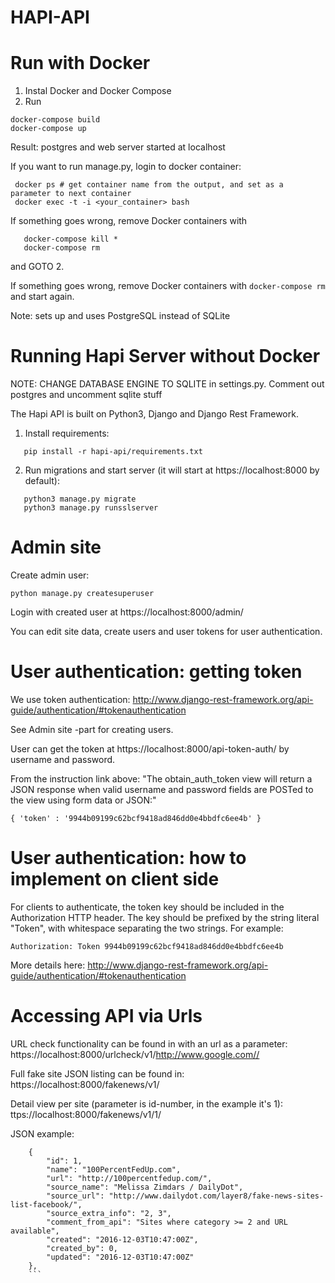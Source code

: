 # HAPI-API

# Run with Docker

1. Instal Docker and Docker Compose
2. Run 

```
docker-compose build
docker-compose up
```

Result: postgres and web server started at localhost

If you want to run manage.py, login to docker container:

```
 docker ps # get container name from the output, and set as a parameter to next container
 docker exec -t -i <your_container> bash
```


If something goes wrong, remove Docker containers with 
```
   docker-compose kill *
   docker-compose rm
```

and GOTO 2.

If something goes wrong, remove Docker containers with `docker-compose rm` and start again.

Note: sets up and uses PostgreSQL instead of SQLite


# Running Hapi Server without Docker

NOTE: CHANGE DATABASE ENGINE TO SQLITE in settings.py. Comment out postgres and uncomment sqlite stuff

The Hapi API is built on Python3, Django and Django Rest Framework.

1. Install requirements: 
```
   pip install -r hapi-api/requirements.txt
```

2. Run migrations and start server (it will start at https://localhost:8000 by default):

```
   python3 manage.py migrate
   python3 manage.py runsslserver
```

# Admin site

Create admin user:

```
python manage.py createsuperuser
```

Login with created user at https://localhost:8000/admin/

You can edit site data, create users and user tokens for user authentication.


# User authentication: getting token

We use token authentication: http://www.django-rest-framework.org/api-guide/authentication/#tokenauthentication

See Admin site -part for creating users. 

User can get the token at https://localhost:8000/api-token-auth/ by username and password.

From the instruction link above: "The obtain_auth_token view will return a JSON response when valid username and password fields are POSTed to the view using form data or JSON:"

```
{ 'token' : '9944b09199c62bcf9418ad846dd0e4bbdfc6ee4b' }
```

# User authentication: how to implement on client side


For clients to authenticate, the token key should be included in the Authorization HTTP header. The key should be prefixed by the string literal "Token", with whitespace separating the two strings. For example:

```
Authorization: Token 9944b09199c62bcf9418ad846dd0e4bbdfc6ee4b
```

More details here: http://www.django-rest-framework.org/api-guide/authentication/#tokenauthentication


# Accessing API via Urls

URL check functionality can be found in with an url as a parameter: https://localhost:8000/urlcheck/v1/http://www.google.com//


Full fake site JSON listing can be found in: https://localhost:8000/fakenews/v1/


Detail view per site (parameter is id-number, in the example it's 1): ttps://localhost:8000/fakenews/v1/1/

JSON example:

```
    {
        "id": 1,
        "name": "100PercentFedUp.com",
        "url": "http://100percentfedup.com/",
        "source_name": "Melissa Zimdars / DailyDot",
        "source_url": "http://www.dailydot.com/layer8/fake-news-sites-list-facebook/",
        "source_extra_info": "2, 3",
        "comment_from_api": "Sites where category >= 2 and URL available",
        "created": "2016-12-03T10:47:00Z",
        "created_by": 0,
        "updated": "2016-12-03T10:47:00Z"
    },
    ```
